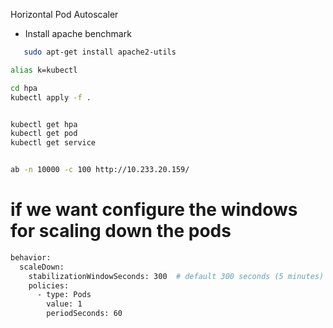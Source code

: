 
Horizontal Pod Autoscaler 

- Install apache benchmark 
```bash 
   sudo apt-get install apache2-utils
```

```bash 
alias k=kubectl 

cd hpa 
kubectl apply -f . 


kubectl get hpa 
kubectl get pod 
kubectl get service 


ab -n 10000 -c 100 http://10.233.20.159/
```

# if we want configure the windows for scaling down the pods 

```bash
behavior:
  scaleDown:
    stabilizationWindowSeconds: 300  # default 300 seconds (5 minutes)
    policies:
      - type: Pods
        value: 1
        periodSeconds: 60
```